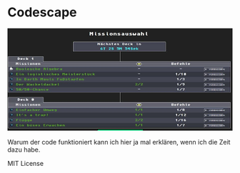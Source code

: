 # Codescape

![Missions Screenshot](.hidden/missions.jpg?raw=true)

Warum der code funktioniert kann ich hier ja mal erklären, wenn ich die Zeit dazu habe.

MIT License
